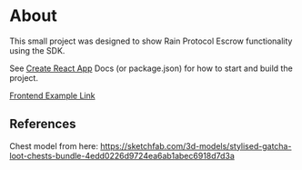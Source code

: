 # About

This small project was designed to show Rain Protocol Escrow functionality using the SDK.

See [Create React App](https://github.com/facebook/create-react-app) Docs (or package.json) for how to start and build the project.

[Frontend Example Link](https://rain-escrow.unegma.work)

## References

Chest model from here: https://sketchfab.com/3d-models/stylised-gatcha-loot-chests-bundle-4edd0226d9724ea6ab1abec6918d7d3a
